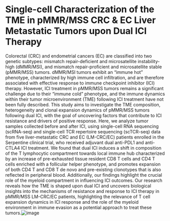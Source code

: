 # Single-cell Characterization of the TME in pMMR/MSS CRC & EC Liver Metastatic Tumors upon Dual ICI Therapy

Colorectal (CRC) and endometrial cancers (EC) are classified into two genetic subtypes: mismatch repair-deficient and microsatellite instability-high (dMMR/MSI), and mismatch repair-proficient and microsatellite stable (pMMR/MSS) tumors. dMMR/MSI tumors exhibit an “immune hot” phenotype, characterized by high immune cell infiltration, and are therefore associated with effective response to immune checkpoint inhibitor (ICI) therapy. However, ICI treatment in pMMR/MSS tumors remains a significant challenge due to their “immune cold” phenotype, and the immune dynamics within their tumor microenvironment (TME) following ICI treatment have not been fully described. This study aims to investigate the TME composition, heterogeneity and clonal expansion dynamics of pMMR/MSS tumors following dual ICI, with the goal of uncovering factors that contribute to ICI resistance and drivers of positive response. Here, we analyze tumor samples collected before and after ICI, using single-cell RNA sequencing (scRNA-seq) and single-cell TCR repertoire sequencing (scTCR-seq) data from five liver-metastatic CRC and EC (LM-CRC/EC) patients enrolled in the Serpentine clinical trial, who received adjuvant dual anti-PDL1 and anti-CTLA4 ICI treatment. We found that dual ICI induces a shift in composition of the T lymphocytic compartment towards local immune hub characterized by an increase of pre-exhausted tissue resident CD8 T cells and CD4 T cells enriched with a follicular helper phenotype, and promotes expansion of both CD4 T and CD8 T de novo and pre-existing clonotypes that is also reflected in peripheral blood. Additionally, our findings highlight the crucial role of the myeloid compartment in influencing ICI outcomes. Our research reveals how the TME is shaped upon dual ICI and uncovers biological insights into the mechanisms of resistance and response to ICI therapy in pMMR/MSS LM-CRC/EC patients, highlighting the relevance of T cell expansion dynamics in ICI response and the role of the myeloid environment in immune evasion as a potential approach to treat these tumors.![image](https://github.com/user-attachments/assets/73369379-0003-4dee-af48-62e0fd593eb3)

